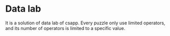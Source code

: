 # Data lab
It is a solution of data lab of csapp.
Every puzzle only use limited operators, and its number of operators is limited to a specific value.
